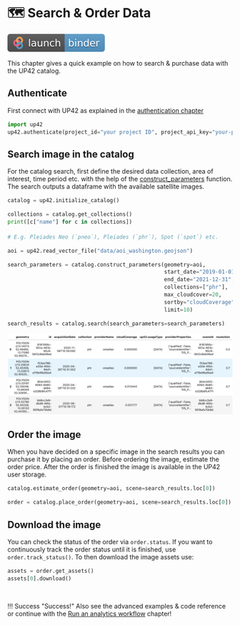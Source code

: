 # :world_map: Search & Order Data

[![Binder](assets/badge_logo.svg)](https://mybinder.org/v2/gh/up42/up42-py/master?filepath=examples%2Fguides%2Fcatalog.ipynb)

This chapter gives a quick example on how to search & purchase data with the UP42 catalog.

## Authenticate

First connect with UP42 as explained in the [authentication chapter](authentication.md)

```python
import up42
up42.authenticate(project_id="your project ID", project_api_key="your-project-API-key")
```

## Search image in the catalog

For the catalog search, first define the desired data collection, area of interest, time period etc. 
with the help of the [construct_parameters](catalog-reference.md#up42.catalog.Catalog.construct_parameters) function. 
The search outputs a dataframe with the available satellite images.

```python
catalog = up42.initialize_catalog()
```

```python
collections = catalog.get_collections()
print([c["name"] for c in collections])

# E.g. Pleiades Neo (`pneo`), Pleiades (`phr`), Spot (`spot`) etc.
```

```python
aoi = up42.read_vector_file("data/aoi_washington.geojson")
```

```python
search_parameters = catalog.construct_parameters(geometry=aoi, 
                                                 start_date="2019-01-01",
                                                 end_date="2021-12-31",
                                                 collections=["phr"],
                                                 max_cloudcover=20,
                                                 sortby="cloudCoverage", 
                                                 limit=10)
```
```python
search_results = catalog.search(search_parameters=search_parameters)
```

![Search results](assets/search_results.png)


## Order the image

When you have decided on a specific image in the search results you can purchase it by placing an order. 
Before ordering the image, estimate the order price. After the order is finished the image is 
available in the UP42 user storage.

```python
catalog.estimate_order(geometry=aoi, scene=search_results.loc[0])
```

```python
order = catalog.place_order(geometry=aoi, scene=search_results.loc[0])
```

## Download the image

You can check the status of the order via `order.status`. If you want to continuously track the
order status until it is finished, use `order.track_status()`. To then download the image assets use:

```python
assets = order.get_assets()
assets[0].download()
```



<br>

!!! Success "Success!"
Also see the advanced examples & code reference or continue with the [Run an analytics workflow](30-second-example.md) 
chapter!
